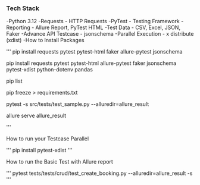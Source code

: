 ### Tech Stack

-Python 3.12
-Requests - HTTP Requests
-PyTest - Testing Framework
-Reporting - Allure Report, PyTest HTML
-Test Data - CSV, Excel, JSON, Faker
-Advance API Testcase - jsonschema
-Parallel Execution - x distribute (xdist)
-How to Install Packages

'''
pip install requests pytest pytest-html faker allure-pytest jsonschema

pip install requests pytest pytest-html allure-pytest faker jsonschema pytest-xdist python-dotenv pandas

pip list

pip freeze > requirements.txt

pytest -s src/tests/test_sample.py --alluredir=allure_result

allure serve allure_result 


'''

How to run your Testcase Parallel

'''
pip install pytest-xdist
'''

How to run the Basic Test with Allure report

'''
pytest tests/tests/crud/test_create_booking.py --alluredir=allure_result -s
'''
